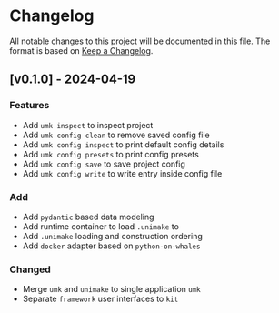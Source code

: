 # Changelog

All notable changes to this project will be documented in this file. The format is based on [Keep a Changelog](https://keepachangelog.com/en/1.0.0/).


## [v0.1.0] - 2024-04-19

### Features
- Add `umk inspect` to inspect project
- Add `umk config clean` to remove saved config file
- Add `umk config inspect` to print default config details
- Add `umk config presets` to print config presets
- Add `umk config save` to save project config
- Add `umk config write` to write entry inside config file

### Add
- Add `pydantic` based data modeling
- Add runtime container to load `.unimake` to
- Add `.unimake` loading and construction ordering
- Add `docker` adapter based on `python-on-whales`

### Changed
- Merge `umk` and `unimake` to single application `umk`
- Separate `framework` user interfaces to `kit`